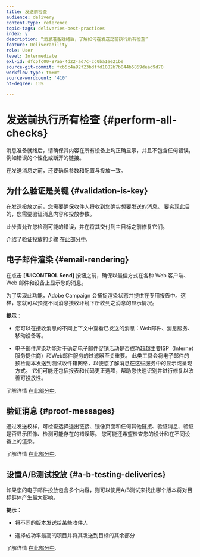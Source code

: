 ```yaml
---
title: 发送前检查
audience: delivery
content-type: reference
topic-tags: deliveries-best-practices
index: y
description: “消息准备就绪后，了解如何在发送之前执行所有检查”
feature: Deliverability
role: User
level: Intermediate
exl-id: dfc5fc00-87aa-4d22-ad7c-cc0ba1ee21be
source-git-commit: fcb5c4a92f23bdffd1082b7b044b5859dead9d70
workflow-type: tm+mt
source-wordcount: '410'
ht-degree: 15%

---
```


# 发送前执行所有检查 {#perform-all-checks}

消息准备就绪后，请确保其内容在所有设备上均正确显示，并且不包含任何错误，例如错误的个性化或断开的链接。

在发送消息之前，还要确保参数和配置与投放一致。

## 为什么验证是关键 {#validation-is-key}

在发送投放之前，您需要确保收件人将收到您确实想要发送的消息。 要实现此目的，您需要验证消息内容和投放参数。

此步骤允许您检测可能的错误，并在将其交付到主目标之前修复它们。

介绍了验证投放的步骤 [在此部分中](../../sending/using/get-started-sending-messages.md#prepare-test-send).

## 电子邮件渲染 {#email-rendering}

在点击 **[!UICONTROL Send]** 按钮之前，确保以最佳方式在各种 Web 客户端、Web 邮件和设备上显示您的消息。

为了实现此功能，Adobe Campaign 会捕捉渲染状态并提供在专用报告中。这样，您就可以预览不同消息接收环境下所收到之消息的显示情况。

**提示**：

* 您可以在接收消息的不同上下文中查看已发送的消息：Web邮件、消息服务、移动设备等。

* 电子邮件渲染功能对于确定电子邮件促销活动是否成功超越主要ISP（Internet服务提供商）和Web邮件服务的过滤器至关重要。 此类工具会将电子邮件的预检副本发送到测试收件箱网络，以便您了解消息在这些服务中的显示或呈现方式。 它们可能还包括报表和代码更正选项，帮助您快速识别并进行修复以改善可投放性。

了解详情 [在此部分中](../../sending/using/email-rendering.md).

## 验证消息 {#proof-messages}

通过发送校样，可检查选择退出链接、镜像页面和任何其他链接、验证消息、验证是否显示图像、检测可能存在的错误等。 您可能还希望检查您的设计和在不同设备上的渲染。

了解详情 [在此部分中](../../sending/using/sending-proofs.md).

## 设置A/B测试投放 {#a-b-testing-deliveries}

如果您的电子邮件投放包含多个内容，则可以使用A/B测试来找出哪个版本将对目标群体产生最大影响。

**提示**：

* 将不同的版本发送给某些收件人

* 选择成功率最高的项目并将其发送到目标的其余部分

了解详情 [在此部分中](../../channels/using/designing-an-a-b-test-email.md).
